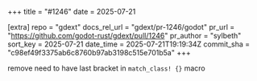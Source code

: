 +++
title = "#1246"
date = 2025-07-21

[extra]
repo = "gdext"
docs_rel_url = "gdext/pr-1246/godot"
pr_url = "https://github.com/godot-rust/gdext/pull/1246"
pr_author = "sylbeth"
sort_key = 2025-07-21
date_time = 2025-07-21T19:19:34Z
commit_sha = "c98ef49f3375ab6c8760b97ab3198c515e701b5a"
+++

remove need to have last bracket in `match_class! {}` macro
